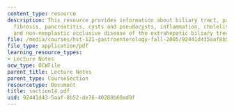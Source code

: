 ```yaml
---
content_type: resource
description: This resource provides information about biliary tract, pancreas, cystic
  fibrosis, pancreatitis, cysts and pseudocysts, inflammation, cholelithiasis, neoplasms,
  and non-neoplastic occlusive disease of the extrahepatic biliary tree.
file: /media/courses/hst-121-gastroenterology-fall-2005/92441d435aaf8b52de7640280b60ad9f_section14.pdf
file_type: application/pdf
learning_resource_types:
- Lecture Notes
ocw_type: OCWFile
parent_title: Lecture Notes
parent_type: CourseSection
resourcetype: Document
title: section14.pdf
uid: 92441d43-5aaf-8b52-de76-40280b60ad9f
---
```

